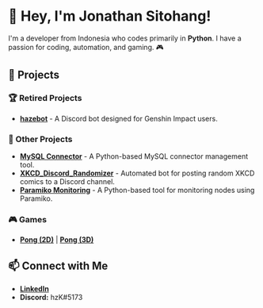 # 👋 Hey, I'm Jonathan Sitohang!

I'm a developer from Indonesia who codes primarily in **Python**. I have a passion for coding, automation, and gaming. 🎮

## 🚀 Projects

### 🏆 Retired Projects
- [**hazebot**](https://github.com/hazekezia/hazebot) - A Discord bot designed for Genshin Impact users.

### 🔧 Other Projects
- [**MySQL Connector**](https://github.com/hazekezia/MySQL_Connector) - A Python-based MySQL connector management tool.
- [**XKCD_Discord_Randomizer**](https://github.com/hazekezia/xkcd_discord_randomizer) - Automated bot for posting random XKCD comics to a Discord channel.
- [**Paramiko Monitoring**](https://github.com/hazekezia/Paramiko) - A Python-based tool for monitoring nodes using Paramiko.

### 🎮 Games
- [**Pong (2D)**](https://github.com/hazekezia/2D-Pong) | [**Pong (3D)**](https://github.com/hazekezia/3D-Pong)

## 📫 Connect with Me
- [**LinkedIn**](https://www.linkedin.com/in/jonathan-sitohang/)
- **Discord:** hzK#5173
